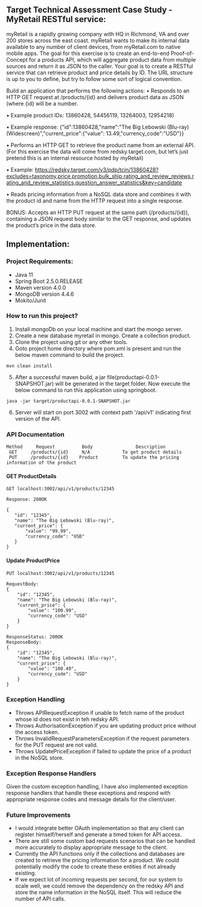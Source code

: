 ## Target Technical Assessment Case Study - MyRetail RESTful service:

myRetail is a rapidly growing company with HQ in Richmond, VA and over 200 stores across the east coast. myRetail wants to make its internal data available to any number of client devices, from myRetail.com to native mobile apps. 
The goal for this exercise is to create an end-to-end Proof-of-Concept for a products API, which will aggregate product data from multiple sources and return it as JSON to the caller. 
Your goal is to create a RESTful service that can retrieve product and price details by ID. The URL structure is up to you to define, but try to follow some sort of logical convention.

Build an application that performs the following actions: 
•	Responds to an HTTP GET request at /products/{id} and delivers product data as JSON (where {id} will be a number.

•	Example product IDs: 13860428, 54456119, 13264003, 12954218) 

•	Example response: {"id":13860428,"name":"The Big Lebowski (Blu-ray) (Widescreen)","current_price":{"value": 13.49,"currency_code":"USD"}}

•	Performs an HTTP GET to retrieve the product name from an external API. (For this exercise the data will come from redsky.target.com, but let’s just pretend this is an internal resource hosted by myRetail) 

•	Example: https://redsky.target.com/v3/pdp/tcin/13860428?excludes=taxonomy,price,promotion,bulk_ship,rating_and_review_reviews,rating_and_review_statistics,question_answer_statistics&key=candidate

•	Reads pricing information from a NoSQL data store and combines it with the product id and name from the HTTP request into a single response. 

BONUS: Accepts an HTTP PUT request at the same path (/products/{id}), containing a JSON request body similar to the GET response, and updates the product’s price in the data store. 

## Implementation:

### Project Requirements:

* Java 11
* Spring Boot 2.5.0.RELEASE
* Maven version 4.0.0
* MongoDB version 4.4.6
* Mokito/Junit

### How to run this project?

1. Install mongoDb on your local machine and start the mongo server.
2. Create a new database myretail in mongo. Create a collection product.
3. Clone the project using git or any other tools.
4. Goto project home directory where pom.xml is present and run the below maven command to build the project.

```
mvn clean install
```
5. After a successful maven build, a jar file(productapi-0.0.1-SNAPSHOT.jar) will be generated in the target folder. Now execute the below command to run this application using springboot.
```
java -jar target/productapi-0.0.1-SNAPSHOT.jar
```
6. Server will start on port 3002 with context path '/api/v1' indicating first version of the API.

### API Documentation

```
Method     Request          Body                Description
 GET     /products/{id}     N/A            To get product details
 PUT     /products/{id}    Product         To update the pricing information of the product
 ```
 
 #### GET ProductDetails
 ```
 GET localhost:3002/api/v1/products/12345
 
 Response: 200OK
 
 {
    "id": "12345",
    "name": "The Big Lebowski (Blu-ray)",
    "current_price": {
        "value": "99.99",
        "currency_code": "USD"
    }
}
```
#### Update ProductPrice
```
PUT localhost:3002/api/v1/products/12345

RequestBody:
{
    "id": "12345",
    "name": "The Big Lebowski (Blu-ray)",
    "current_price": {
        "value": "100.99",
        "currency_code": "USD"
    }
}

ResponseStatus: 200OK
ResponseBody:
{
    "id": "12345",
    "name": "The Big Lebowski (Blu-ray)",
    "current_price": {
        "value": "100.49",
        "currency_code": "USD"
    }
}
```
### Exception Handling

* Throws APIRequestException if unable to fetch name of the product whose id does not exist in teh redsky API.
* Throws AuthorisationException if you are updating product price without the access token. 
* Throws InvalidRequestParametersException if the request parameters for the PUT request are not valid.
* Throws UpdatePriceException if failed to update the price of a product in the NoSQL store.

### Exception Response Handlers
Given the custom exception handling, I have also implemented exception response handlers that handle these exceptions 
and respond with appropriate response codes and message details for the client/user.

### Future Improvements
* I would integrate better OAuth implementation so that any client can register himself/herself and generate a timed token for API access.
* There are still some custom bad requests scenarios that can be handled more accurately to display appropriate message to the client.
* Currently the API functions only if the collections and databases are created to retrieve the pricing information for a product. We could potentially 
modify the code to create these entities if not already existing.
* If we expect lot of incoming requests per second, for our system to scale well, we could remove the dependency on the redsky API and store the name information
in the NoSQL itself. This will reduce the number of API calls.